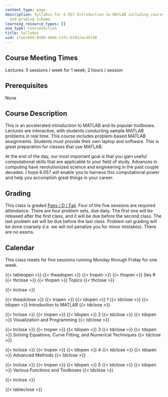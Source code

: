 ```yaml
---
content_type: page
description: Syllabus for 6.057 Introduction to MATLAB including course description
  and grading scheme.
learning_resource_types: []
ocw_type: CourseSection
title: Syllabus
uid: 1feec69d-0288-d84b-13fc-bf812ac46748
---
```


Course Meeting Times
--------------------

Lectures: 5 sessions / week for 1 week; 2 hours / session

Prerequisites
-------------

None

Course Description
------------------

This is an accelerated introduction to MATLAB and its popular toolboxes. Lectures are interactive, with students conducting sample MATLAB problems in real time. This course includes problem-based MATLAB assignments. Students must provide their own laptop and software. This is great preparation for classes that use MATLAB.

At the end of the day, our most important goal is that you gain useful computational skills that are applicable to your field of study. Advances in computing have revolutionized science and engineering in the past couple decades. I hope 6.057 will enable you to harness this computational power and help you accomplish great things in your career.

Grading
-------

This class is graded [Pass / D / Fail](https://registrar.mit.edu/classes-grades-evaluations/grades/grading-policies/junior-senior-pdf-option). Four of the five sessions are required attendance. There are four problem sets, due daily. The first one will be released after the first class, and it will be due before the second class. The last problem set will be due before the last class. Problem set grading will be done coarsely (i.e. we will not penalize you for minor mistakes). There are no exams.

Calendar
--------

This class meets for five sessions running Monday through Friday for one week.

{{< tableopen >}}
{{< theadopen >}}
{{< tropen >}}
{{< thopen >}}
Ses #
{{< thclose >}}
{{< thopen >}}
Topics
{{< thclose >}}

{{< trclose >}}

{{< theadclose >}}
{{< tropen >}}
{{< tdopen >}}
1
{{< tdclose >}}
{{< tdopen >}}
Introduction to MATLAB
{{< tdclose >}}

{{< trclose >}}
{{< tropen >}}
{{< tdopen >}}
2
{{< tdclose >}}
{{< tdopen >}}
Visualization and Programming
{{< tdclose >}}

{{< trclose >}}
{{< tropen >}}
{{< tdopen >}}
3
{{< tdclose >}}
{{< tdopen >}}
Solving Equations, Curve Fitting, and Numerical Techniques
{{< tdclose >}}

{{< trclose >}}
{{< tropen >}}
{{< tdopen >}}
4
{{< tdclose >}}
{{< tdopen >}}
Advanced Methods
{{< tdclose >}}

{{< trclose >}}
{{< tropen >}}
{{< tdopen >}}
5
{{< tdclose >}}
{{< tdopen >}}
Various Functions and Toolboxes
{{< tdclose >}}

{{< trclose >}}

{{< tableclose >}}